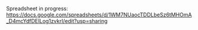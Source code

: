 Spreadsheet in progress: https://docs.google.com/spreadsheets/d/1WM7NUaocTDDLbeSz6tMHOmA_D4mcYdfDEILog1zvkrI/edit?usp=sharing
